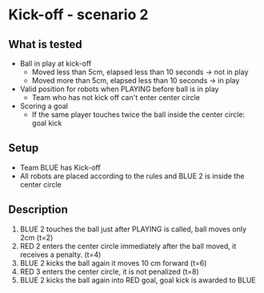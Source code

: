 # Kick-off - scenario 2

## What is tested

- Ball in play at kick-off
  - Moved less than 5cm, elapsed less than 10 seconds -> not in play
  - Moved more than 5cm, elapsed less than 10 seconds -> in play
- Valid position for robots when PLAYING before ball is in play
  - Team who has not kick off can't enter center circle
- Scoring a goal
  - If the same player touches twice the ball inside the center circle: goal kick

## Setup

- Team BLUE has Kick-off
- All robots are placed according to the rules and BLUE 2 is inside the center circle

## Description

1. BLUE 2 touches the ball just after PLAYING is called, ball moves only 2cm (t=2)
2. RED 2 enters the center circle immediately after the ball moved, it
   receives a penalty. (t=4)
3. BLUE 2 kicks the ball again it moves 10 cm forward (t=6)
4. RED 3 enters the center circle, it is not penalized (t=8)
5. BLUE 2 kicks the ball again into RED goal, goal kick is awarded to BLUE
